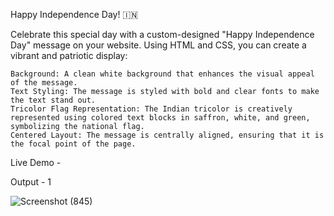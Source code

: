 Happy Independence Day! 🇮🇳

Celebrate this special day with a custom-designed "Happy Independence Day" message on your website. Using HTML and CSS, you can create a vibrant and patriotic display:

    Background: A clean white background that enhances the visual appeal of the message.
    Text Styling: The message is styled with bold and clear fonts to make the text stand out.
    Tricolor Flag Representation: The Indian tricolor is creatively represented using colored text blocks in saffron, white, and green, symbolizing the national flag.
    Centered Layout: The message is centrally aligned, ensuring that it is the focal point of the page.

Live Demo - 



Output - 1

![Screenshot (845)](https://github.com/user-attachments/assets/e94f6f95-e211-455a-9f8f-83b6f50802d6)


